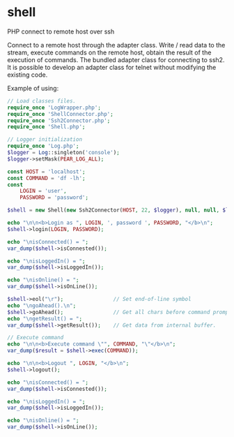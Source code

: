 # shell
PHP connect to remote host over ssh

Connect to a remote host through the adapter class. Write / read data to the stream, execute commands on the remote host, obtain the result of the execution of commands.
The bundled adapter class for connecting to ssh2. It is possible to develop an adapter class for telnet without modifying the existing code.

Example of using:
```php
// Load classes files.
require_once 'LogWrapper.php';
require_once 'ShellConnector.php';
require_once 'Ssh2Connector.php';
require_once 'Shell.php';

// Logger initialization
require_once 'Log.php';
$logger = Log::singleton('console');
$logger->setMask(PEAR_LOG_ALL);

const HOST = 'localhost';
const COMMAND = 'df -lh';
const
    LOGIN = 'user',
    PASSWORD = 'password';

$shell = new Shell(new Ssh2Connector(HOST, 22, $logger), null, null, $logger);

echo "\n\n<b>Login as ", LOGIN, ', password ', PASSWORD, "</b>\n";
$shell->login(LOGIN, PASSWORD);

echo "\nisConnected() = ";
var_dump($shell->isConnested());

echo "\nisLoggedIn() = ";
var_dump($shell->isLoggedIn());

echo "\nisOnline() = ";
var_dump($shell->isOnLine());

$shell->eol("\r");                // Set end-of-line symbol
echo "\ngoAhead().\n";
$shell->goAhead();                // Get all chars before command prompt to internal buffer.
echo "\ngetResult() = ";
var_dump($shell->getResult());    // Get data from internal buffer.

// Execute command
echo "\n\n<b>Execute command \"", COMMAND, "\"</b>\n";
var_dump($result = $shell->exec(COMMAND));

echo "\n\n<b>Logout ", LOGIN, "</b>\n";
$shell->logout();

echo "\nisConnected() = ";
var_dump($shell->isConnested());

echo "\nisLoggedIn() = ";
var_dump($shell->isLoggedIn());

echo "\nisOnline() = ";
var_dump($shell->isOnLine());
```
